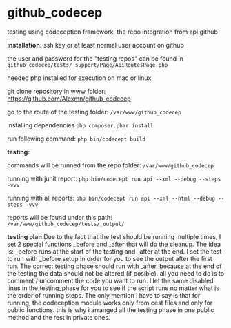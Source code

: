 # github_codecep
testing using codeception framework, the repo integration from api.github

**installation:**
ssh key or at least normal user account on github

the user and password for the "testing repos" can be found in `github_codecep/tests/_support/Page/ApiRoutesPage.php`

needed php installed for execution on mac or linux

git clone repository in www folder: https://github.com/Alexmn/github_codecep
 
go to the route of the testing folder: `/var/www/github_codecep`

installing dependencies `php composer.phar install` 

run following command: `php bin/codecept build`


**testing:** 

commands will be runned from the repo folder: `/var/www/github_codecep`

running with junit report:  `php bin/codecept run api --xml --debug --steps -vvv`

running with all reports: `php bin/codecept run api --xml --html --debug --steps -vvv`

reports will be found under this path: `/var/www/github_codecep/tests/_output/`

**testing plan**
Due to the fact that the test should be running multiple times, I set 2 special functions _before 
and _after that will do the cleanup. The idea is: _before runs at the start of the testing and 
_after at the end. 
I set the test to run with _before setup in order for you to see the output after the first run. 
The correct testing phase should run with _after, because at the end of the testing the data should 
not be altered.(if posible).
all you need to do is to comment / uncomment the code you want to run. I let the same disabled lines in the 
testing_phase for you to see if the script runs no matter what is the order of running steps.
The only mention i have to say is that for running, the codeception module works only from cest files 
and only for public functions. this is why i arranged all the testing phase in one public method 
and the rest in private ones.
